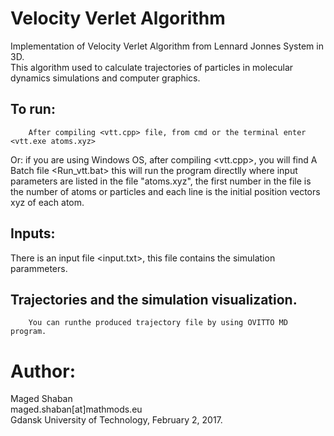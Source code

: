 # Velocity Verlet Algorithm
Implementation of Velocity Verlet Algorithm from Lennard Jonnes System in 3D. <br />
This algorithm used to calculate trajectories of particles in molecular dynamics simulations and computer graphics.



## To run:
        After compiling <vtt.cpp> file, from cmd or the terminal enter <vtt.exe atoms.xyz>
      
Or: if you are using Windows OS, after compiling <vtt.cpp>, you will find A Batch file <Run_vtt.bat>
      this will run the program directlly where input parameters are listed in the file "atoms.xyz", the first number in the file is the number of atoms or particles and each line is the initial position vectors xyz of each atom.

## Inputs:
There is an input file <input.txt>, this file contains the simulation parammeters.

## Trajectories and the simulation visualization.
        You can runthe produced trajectory file by using OVITTO MD program.
  

# Author:
 Maged Shaban <br />
 maged.shaban[at]mathmods.eu <br />
 Gdansk University of Technology, February 2, 2017. 
